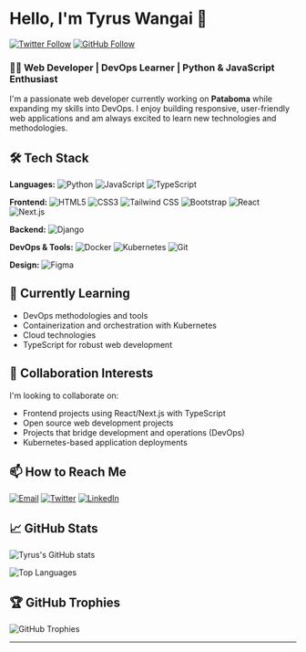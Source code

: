 # Hello, I'm Tyrus Wangai 👋

[![Twitter Follow](https://img.shields.io/twitter/follow/murage_wangai?style=social)](https://twitter.com/murage_wangai)
[![GitHub Follow](https://img.shields.io/github/followers/twangai?label=Follow&style=social)](https://github.com/twangai)

### 👨‍💻 Web Developer | DevOps Learner | Python & JavaScript Enthusiast

I'm a passionate web developer currently working on **Pataboma** while expanding my skills into DevOps. I enjoy building responsive, user-friendly web applications and am always excited to learn new technologies and methodologies.

## 🛠️ Tech Stack

**Languages:** 
![Python](https://img.shields.io/badge/Python-3776AB?style=for-the-badge&logo=python&logoColor=white)
![JavaScript](https://img.shields.io/badge/JavaScript-F7DF1E?style=for-the-badge&logo=javascript&logoColor=black)
![TypeScript](https://img.shields.io/badge/TypeScript-3178C6?style=for-the-badge&logo=typescript&logoColor=white)

**Frontend:**
![HTML5](https://img.shields.io/badge/HTML5-E34F26?style=for-the-badge&logo=html5&logoColor=white)
![CSS3](https://img.shields.io/badge/CSS3-1572B6?style=for-the-badge&logo=css3&logoColor=white)
![Tailwind CSS](https://img.shields.io/badge/Tailwind_CSS-38B2AC?style=for-the-badge&logo=tailwind-css&logoColor=white)
![Bootstrap](https://img.shields.io/badge/Bootstrap-7952B3?style=for-the-badge&logo=bootstrap&logoColor=white)
![React](https://img.shields.io/badge/React-20232A?style=for-the-badge&logo=react&logoColor=61DAFB)
![Next.js](https://img.shields.io/badge/Next.js-000000?style=for-the-badge&logo=next.js&logoColor=white)

**Backend:**
![Django](https://img.shields.io/badge/Django-092E20?style=for-the-badge&logo=django&logoColor=white)

**DevOps & Tools:**
![Docker](https://img.shields.io/badge/Docker-2496ED?style=for-the-badge&logo=docker&logoColor=white)
![Kubernetes](https://img.shields.io/badge/Kubernetes-326CE5?style=for-the-badge&logo=kubernetes&logoColor=white)
![Git](https://img.shields.io/badge/Git-F05032?style=for-the-badge&logo=git&logoColor=white)

**Design:**
![Figma](https://img.shields.io/badge/Figma-F24E1E?style=for-the-badge&logo=figma&logoColor=white)

## 🌱 Currently Learning

- DevOps methodologies and tools
- Containerization and orchestration with Kubernetes
- Cloud technologies
- TypeScript for robust web development

## 👯 Collaboration Interests

I'm looking to collaborate on:
- Frontend projects using React/Next.js with TypeScript
- Open source web development projects
- Projects that bridge development and operations (DevOps)
- Kubernetes-based application deployments

## 📫 How to Reach Me

[![Email](https://img.shields.io/badge/Gmail-D14836?style=for-the-badge&logo=gmail&logoColor=white)](mailto:wangaityrus18@gmail.com)
[![Twitter](https://img.shields.io/badge/Twitter-1DA1F2?style=for-the-badge&logo=twitter&logoColor=white)](https://twitter.com/murage_wangai)
[![LinkedIn](https://img.shields.io/badge/LinkedIn-0077B5?style=for-the-badge&logo=linkedin&logoColor=white)](https://linkedin.com/in/tyruswangai)

## 📈 GitHub Stats

![Tyrus's GitHub stats](https://github-readme-stats.vercel.app/api?username=twangai&show_icons=true&theme=radical)

![Top Languages](https://github-readme-stats.vercel.app/api/top-langs/?username=twangai&layout=compact&theme=radical)


## 🏆 GitHub Trophies

![GitHub Trophies](https://github-profile-trophy.vercel.app/?username=twangai&theme=radical&no-frame=true&row=1&margin-w=15&margin-h=15&no-bg=true&hide=stars,repositories,followers)

---
